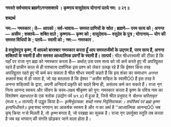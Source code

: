 **नमस्ते सर्वभावाय ब्रह्मणेऽनन्तशक्तये ।** **कृष्णाय वासुदेवाय योगानां पतये नम: ॥ २९॥** 

**शब्दार्थ** 

**नम:—** **नमस्कार** **; ते—** **आपको** **; सर्व-भावाय—** **समस्त प्राणियों के स्रोत** **; ब्रह्मणे—** **परम सत्य को** **; अनन्त—** **असीम** **; शक्तये—** **शक्ति वाले** **; कृष्णाय—** **कृष्ण को** **; वासुदेवाय—** **वसुदेव के पुत्र** **; योगानाम्—** **योग की समस्त विधियों के** **; पतये—** **स्वामी को** **;** **नम:—** **नमस्कार** **.** 

**हे वसुदेवपुत्र कृष्ण, मैं आपको बारश्बार नमस्कार करता हूँ आप समस्तजीवों के उद्गम हैं,** **परम सत्य हैं, अनन्त शक्तियों के स्वामी हैं और समस्त आध्यात्मिक प्रवर्गों के स्वामी हैं।** **तात्पर्य :** श्रील श्रीधरस्वामी की टीका है कि यहाँ पर राजा नृग ब्रह्म को नमस्कार करता है— अर्थात् उस परम सत्य को जो कर्म करते हुए भी अपरिवॢतत रहते हैं प्राचीन काल से ही पाश्चात्य दार्शनिक इस प्रश्न को लेकर उलझ रहे हैं कि ईश्वर किस तरह अपरिवॢतत रहते हुए भी कर्म कर सकता है श्रील श्रीधर स्वामी कहते हैं कि इस शंका का समाधान *अनन्त शक्तये* शब्द से हो जाता है, जो यह बतलाता है कि ईश्वर ''असीम शकि्त के स्वामीÓÓ हैं इस तरह वे अनन्त शकि्तयों के द्वारा, अपनी अनिवार्य प्रकृति को बदले बिना ही, असंलय कर्म कर सकते हैं। राजा नृग नित्य आनन्द स्वरूप और जीवन के चरम-लक्ष्य श्रीकृष्ण को पुन: नमस्कार करता है कृष्ण के पवित्र नाम का विश्लेषण *महाभारत* के एक श्लोक (उद्योग पर्व ७१.४) में हुआ है, जिसे श्रील प्रभुपाद ने *चैतन्य चरितामृत* (मध्य ९.० तात्पर्य) में उद्धृत किया है— *कृषिर्भूवाचक: शब्दो णश्च निर्वृतिवाचक:।* *तयोरैक्यं परं ब्रह्म कृष्ण इत्यभिधीयते॥* *कृष्* शब्द भगवान् का आकर्षक स्वरूप है और *ण* का अर्थ है ''आध्यात्मिक आनन्दÓÓ जब कृष् क्रिया *ण* से मिलती है, तो *कृष्ण* बनता है, जो परब्रह्म का सूचक है। राजा नृग उपर्युक्त स्तुति तब करता है जब वह भगवान् की संगति छोड़कर जाने वाला होता है।  